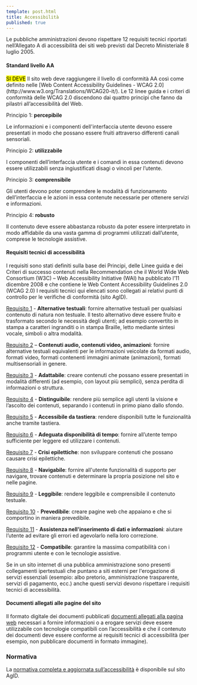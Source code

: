 ```yaml
---
template: post.html
title: Accessibilità
published: true
---
```

Le pubbliche amministrazioni devono rispettare 12 requisiti tecnici riportati nell’Allegato A di accessibilità dei siti web previsti dal Decreto Ministeriale 8 luglio 2005. 

#### Standard livello AA

<div class="lg-callout lg-callout-must">
<mark>SI DEVE</mark> Il sito web deve raggiungere il livello di conformità AA così come definito nelle [Web Content Accessibility Guidelines - WCAG 2.0](http://www.w3.org/Translations/WCAG20-it/). 
Le 12 linee guida e i criteri di conformità delle WCAG 2.0 discendono dai quattro principi che fanno da pilastri all’accessibilità del Web.
</div>

Principio 1: **percepibile**

Le informazioni e i componenti dell'interfaccia utente devono essere presentati in modo che possano essere fruiti attraverso differenti canali sensoriali.

Principio 2: **utilizzabile**

I componenti dell’interfaccia utente e i comandi in essa contenuti devono essere utilizzabili senza ingiustificati disagi o vincoli per l’utente.

Principio 3: **comprensibile**

Gli utenti devono poter comprendere le modalità di funzionamento dell’interfaccia e le azioni in essa contenute necessarie per ottenere servizi e informazioni.

Principio 4: **robusto**

Il contenuto deve essere abbastanza robusto da poter essere interpretato in modo affidabile da una vasta gamma di programmi utilizzati dall’utente, comprese le tecnologie assistive.

#### Requisiti tecnici di accessibilità

I requisiti sono stati definiti sulla base dei Principi, delle Linee guida e dei Criteri di successo contenuti nella Recommendation che il World Wide Web Consortium (W3C) – Web Accessibility Initiative (WAI) ha pubblicato l’11 dicembre 2008 e che contiene le Web Content Accessibility Guidelines 2.0 (WCAG 2.0)
I requisiti tecnici qui elencati sono collegati ai relativi punti di controllo per le verifiche di conformità (sito AgID). 

[Requisito 1](http://www.agid.gov.it/dm-8-luglio-2005-allegato-A#requisito1) - **Alternative testuali**: fornire alternative testuali per qualsiasi contenuto di natura non testuale. Il testo alternativo deve essere fruito e trasformato secondo le necessità degli utenti; ad esempio convertito in stampa a caratteri ingranditi o in stampa Braille, letto mediante sintesi vocale, simboli o altra modalità.

[Requisito 2](http://www.agid.gov.it/dm-8-luglio-2005-allegato-A#requisito2) – **Contenuti audio, contenuti video, animazioni**: fornire alternative testuali equivalenti per le informazioni veicolate da formati audio, formati video, formati contenenti immagini animate (animazioni), formati multisensoriali in genere.

[Requisito 3](http://www.agid.gov.it/dm-8-luglio-2005-allegato-A#requisito3) - **Adattabile**: creare contenuti che possano essere presentati in modalità differenti (ad esempio, con layout più semplici), senza perdita di informazioni o struttura.

[Requisito 4](http://www.agid.gov.it/dm-8-luglio-2005-allegato-A#requisito4) - **Distinguibile**: rendere più semplice agli utenti la visione e l’ascolto dei contenuti, separando i contenuti in primo piano dallo sfondo.

[Requisito 5](http://www.agid.gov.it/dm-8-luglio-2005-allegato-A#requisito5) - **Accessibile da tastiera**: rendere disponibili tutte le funzionalità anche tramite tastiera.

[Requisito 6](http://www.agid.gov.it/dm-8-luglio-2005-allegato-A#requisito6) - **Adeguata disponibilità di tempo**: fornire all’utente tempo sufficiente per leggere ed utilizzare i contenuti.

[Requisito 7](http://www.agid.gov.it/dm-8-luglio-2005-allegato-A#requisito7) - **Crisi epilettiche**: non sviluppare contenuti che possano causare crisi epilettiche.

[Requisito 8](http://www.agid.gov.it/dm-8-luglio-2005-allegato-A#requisito8) - **Navigabile**: fornire all'utente funzionalità di supporto per navigare, trovare contenuti e determinare la propria posizione nel sito e nelle pagine.

[Requisito 9](http://www.agid.gov.it/dm-8-luglio-2005-allegato-A#requisito9) - **Leggibile**: rendere leggibile e comprensibile il contenuto testuale.

[Requisito 10](http://www.agid.gov.it/dm-8-luglio-2005-allegato-A#requisito10) - **Prevedibile**: creare pagine web che appaiano e che si comportino in maniera prevedibile.

[Requisito 11](http://www.agid.gov.it/dm-8-luglio-2005-allegato-A#requisito11) - **Assistenza nell'inserimento di dati e informazioni**: aiutare l’utente ad evitare gli errori ed agevolarlo nella loro correzione.

[Requisito 12](http://www.agid.gov.it/dm-8-luglio-2005-allegato-A#requisito12) - **Compatibile**: garantire la massima compatibilità con i programmi utente e con le tecnologie assistive.

Se in un sito internet di una pubblica amministrazione sono presenti collegamenti ipertestuali che puntano a siti esterni per l'erogazione di servizi essenziali (esempio: albo pretorio, amministrazione trasparente, servizi di pagamento, ecc.) anche questi servizi devono rispettare i requisiti tecnici di accessibilità.

#### Documenti allegati alle pagine del sito
Il formato digitale dei documenti pubblicati [documenti allegati alla pagina web](http://www.agid.gov.it/dm-8-luglio-2005-allegato-A#formato) necessari a fornire informazioni o a erogare servizi deve essere utilizzabile con tecnologie compatibili con l’accessibilità e che il contenuto dei documenti deve essere conforme ai requisiti tecnici di accessibilità (per esempio, non pubblicare documenti in formato immagine).

### Normativa
La [normativa completa e aggiornata sull’accessibilità](http://www.agid.gov.it/agenda-digitale/pubblica-amministrazione/accessibilita/normativa) è disponibile sul sito AgID.
